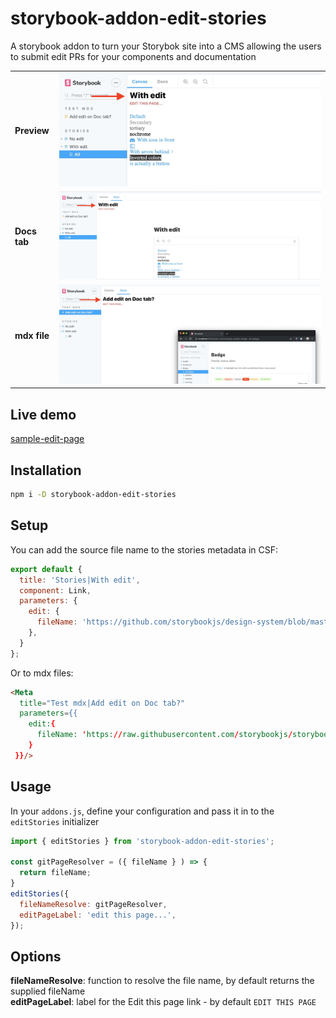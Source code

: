 # storybook-addon-edit-stories

A storybook addon to turn your Storybok site into a CMS allowing the users to submit edit PRs for your components and documentation

|||
| :------------- | :----------: |
|**Preview** |![Edit on preview](./assets/edit-preview.jpg)|
|**Docs tab** |![Edit on docs](./assets/edit-docs.jpg)|
|**mdx file** |![Edit mdx](./assets/edit-mdx.jpg)|
## Live demo
[sample-edit-page](https://atanasster.github.io/storybook-addon-edit-stories/)

## Installation
```sh
npm i -D storybook-addon-edit-stories
```

## Setup

You can add the source file name to the stories metadata in CSF:

```js
export default {
  title: 'Stories|With edit',
  component: Link,
  parameters: {
    edit: {
      fileName: 'https://github.com/storybookjs/design-system/blob/master/src/components/Link.js'
    },  
  }
};
```

Or to mdx files: 
```md
<Meta
  title="Test mdx|Add edit on Doc tab?"
  parameters={{
    edit:{ 
      fileName: 'https://raw.githubusercontent.com/storybookjs/storybook/next/addons/docs/docs/docspage.md' 
    }  
 }}/>

```
## Usage
In your `addons.js`, define your configuration and pass it in to the `editStories` initializer


```js
import { editStories } from 'storybook-addon-edit-stories';

const gitPageResolver = ({ fileName } ) => {
  return fileName;
}
editStories({
  fileNameResolve: gitPageResolver,
  editPageLabel: 'edit this page...',
});

```

## Options

**fileNameResolve**: function to resolve the file name, by default returns the supplied fileName<br/>
**editPageLabel**: label for the Edit this page link - by default `EDIT THIS PAGE`<br/>
